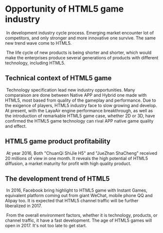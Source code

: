 # Opportunity of HTML5 game industry



​        In development industry cycle process. Emerging market encounter lot of competitors, and only stronger and more innovative one survive. The same new trend wave come to HTML5.



​        The life cycle of new products is being shorter and shorter, which would make the enterprises produce several generations of products with different technology, including HTML5.



## Technical context of HTML5 game

​        Technology specification lead new industry opportunities. Many comparaison are done between Native APP and Hybrid one made with HTML5, most based from quality of the gameplay and performance. Due to the exigence of players, HTML5 industry face to slow growing and develop. At present, with the LayaAir engine performance breakthrough, as well as the introduction of remarkable HTML5 game case, whether 2D or 3D, have confirmed the HTML5 game technology can rival APP native game quality and effect.





## HTML5 game product profitability

​        At year 2016, Both "ChuanQi ShiJie H5" and "JueZhan ShaCheng" received 20 millions of view in one month. It reveals the high potential of HTML5 diffusion, a market maturity for profit with high quality product.





## The development trend of HTML5

​        In 2016, Facebook bring highlight to HTML5 game with Instant Games, equivalent platform coming out from giant WeChat, mobile phone QQ and Alipay too. It is expected that HTML5 channel traffic will be further liberalized in 2017.

​        From the overall environment factors, whether it is technology,  products, or channel traffic, it have a fast development. The age of HTML5 games will open in 2017. It's not too late to get start.
